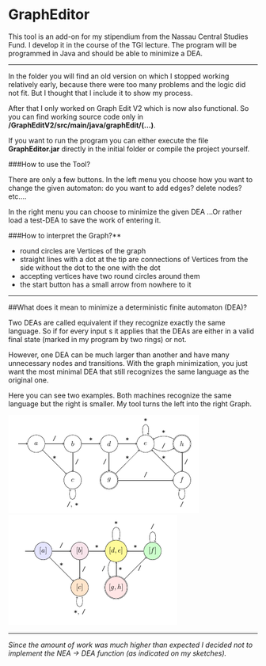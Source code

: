 # GraphEditor

This tool is an add-on for my stipendium from the Nassau Central Studies Fund. I develop it in the course of the TGI lecture. The program will be programmed in Java and should be able to minimize a DEA.

-------------------------------------------------------------

In the folder you will find an old version on which I stopped working relatively early, because there were too many problems and the logic did not fit. But I thought that I include it to show my process.

After that I only worked on Graph Edit V2 which is now also functional.
So you can find working source code only in **/GraphEditV2/src/main/java/graphEdit/(...)**.

If you want to run the program you can either execute the file **GraphEditor.jar** directly in the initial folder or compile the project yourself.

###How to use the Tool?

There are only a few buttons. In the left menu you choose how you want to change the given automaton: do you want to add edges? delete nodes? etc....

In the right menu you can choose to minimize the given DEA ...Or rather load a test-DEA to save the work of entering it.

###How to interpret the Graph?**
* round circles are Vertices of the graph
* straight lines with a dot at the tip are connections of Vertices from the side without the dot to the one with the dot
* accepting vertices have two round circles around them
* the start button has a small arrow from nowhere to it

--------------------------------------------------------------

##What does it mean to minimize a deterministic finite automaton (DEA)?

Two DEAs are called equivalent if they recognize exactly the same language. So if for every input s it applies that the DEAs are either in a valid final state (marked in my program by two rings) or not.

However, one DEA can be much larger than another and have many unnecessary nodes and transitions. With the graph minimization, you just want the most minimal DEA that still recognizes the same language as the original one.

Here you can see two examples. Both machines recognize the same language but the right is smaller. My tool turns the left into the right Graph.

![not minimized](https://github.com/SamuelBorn/GraphEditor/blob/main/Images/not_minimized.png)
![minimized](https://github.com/SamuelBorn/GraphEditor/blob/main/Images/minimized.png)





-------------------------------------------------------------

*Since the amount of work was much higher than expected I decided not to implement the NEA -> DEA function (as indicated on my sketches).*
